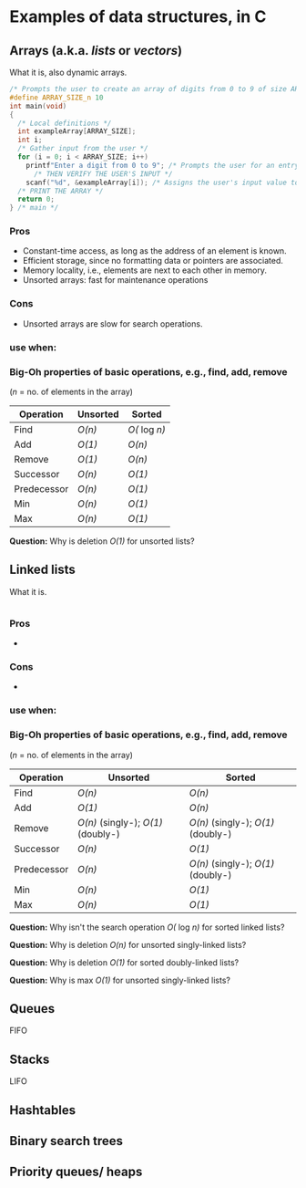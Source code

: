 # Examples of data structures, in C
## Arrays (a.k.a. _lists_ or _vectors_)
What it is, also dynamic arrays.
```c
/* Prompts the user to create an array of digits from 0 to 9 of size ARRAY_SIZE */
#define ARRAY_SIZE_n 10 
int main(void)
{
  /* Local definitions */
  int exampleArray[ARRAY_SIZE];
  int i;
  /* Gather input from the user */
  for (i = 0; i < ARRAY_SIZE; i++)
    printf"Enter a digit from 0 to 9"; /* Prompts the user for an entry of the array */
      /* THEN VERIFY THE USER'S INPUT */
    scanf("%d", &exampleArray[i]); /* Assigns the user's input value to the current element in the array */
  /* PRINT THE ARRAY */
  return 0;
} /* main */
```
### Pros 
* Constant-time access, as long as the address of an element is known.  
* Efficient storage, since no formatting data or pointers are associated.  
* Memory locality, i.e., elements are next to each other in memory.  
* Unsorted arrays: fast for maintenance operations 
### Cons 
* Unsorted arrays are slow for search operations. 
### use when:
### Big-Oh properties of basic operations, e.g., find, add, remove
(_n_ = no. of elements in the array)

Operation | Unsorted | Sorted
--------- | -------- | ------
Find | _O(n)_ | _O(_ log _n)_
Add | _O(1)_ | _O(n)_
Remove | _O(1)_ | _O(n)_
Successor | _O(n)_ | _O(1)_
Predecessor | _O(n)_ | _O(1)_
Min | _O(n)_ | _O(1)_
Max | _O(n)_ | _O(1)_

__Question:__ Why is deletion _O(1)_ for unsorted lists?

## Linked lists
What it is.
```c

```
### Pros 
* 
### Cons 
*  
### use when:
### Big-Oh properties of basic operations, e.g., find, add, remove
(_n_ = no. of elements in the array)

Operation | Unsorted | Sorted
--------- | -------- | ------
Find | _O(n)_ | _O(n)_
Add | _O(1)_ | _O(n)_
Remove | _O(n)_ (singly-); _O(1)_ (doubly-) | _O(n)_ (singly-); _O(1)_ (doubly-)
Successor | _O(n)_ | _O(1)_
Predecessor | _O(n)_ | _O(n)_ (singly-); _O(1)_ (doubly-) 
Min | _O(n)_ | _O(1)_
Max | _O(n)_ | _O(1)_

__Question:__ Why isn't the search operation _O(_ log _n)_ for sorted linked lists?

__Question:__ Why is deletion _O(n)_ for unsorted singly-linked lists?

__Question:__ Why is deletion _O(1)_ for sorted doubly-linked lists?

__Question:__ Why is max _O(1)_ for unsorted singly-linked lists?

## Queues
FIFO
## Stacks
LIFO
## Hashtables
## Binary search trees
## Priority queues/ heaps
